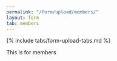 ```yaml
---
permalink: "/form/upload/members/"
layout: form
tab: members
---
```


{% include tabs/form-upload-tabs.md %}

This is for members
